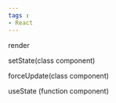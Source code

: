 ```yaml
---
tags : 
- React
---
```


render

setState(class component)

forceUpdate(class component)

useState (function component)